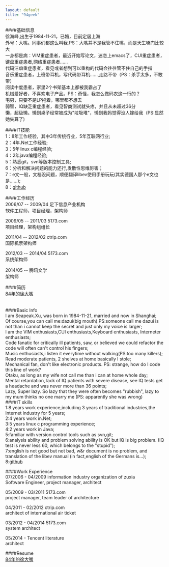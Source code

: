 ```yaml
---
layout: default
title: "94geek"
---
```

####基础信息  
徐海峰,出生于1984-11-21，已婚，目前定居上海  
外号：大嘴。同事们都这么叫我.PS：大嘴并不是我管不住嘴，而是天生嗓门比较大  
一身都是病：VIM重症患者，最近开始写论文，迷恋上emacs了，CUI重症患者，键盘重症患者,网络重症患者......  
代码洁癖重症患者，看见或者想到可以重构的代码会往往管不住自己的手指  
音乐重症患者，上班带耳机，写代码带耳机......,走路不带（PS：杀手太多，不敢带）  
阅读中度患者，家里2个书架基本上都被我霸占了  
机械爱好者，不喜欢电子产品。PS：奇怪，我怎么做码农这一行的？  
宅男，只要不是LP拖着，哪里都不想去  
弱智，IQ缺乏重症患者，看见智商测试就头疼，并且从未超过36分  
懒，超级懒。懒到桌子经常被成为"垃圾堆"，懒到我妈觉得没人嫁给我（PS:显然她失算了)  

####IT技能  
1：8年工作经验，其中3年传统行业，5年互联网行业;  
2：4年.Net工作经验;  
3：5年linux c编程经验;  
4：2年java编程经验;  
5：熟悉git，svn等版本控制工具;  
6：分析和解决问题的能力还行,发散性思维厉害；  
7：e文一般，文档没问题，顺便翻译libev使用手册玩玩(其实德国人那个e文也是......);  
8：<a href="https://github.com/xvhfeng" target="_blank">github</a>  

####工作经历  
2006/07 -- 2009/04 足下信息产业机构  
软件工程师，项目经理，架构师  

2009/05 -- 2011/03 5173.com  
项目经理，架构组组长  

2011/04 -- 2012/02 ctrip.com  
国际机票架构师  

2012/03 -- 2014/04 5173.com  
系统架构师  

2014/05 --         腾讯文学  
架构师  

####简历  
<a href="http://www.94geek.com/resume/index.html" target="_blank">84年的徐大嘴
</a>  
</br>
</br>
####Basic Info  
I am Seapeak.Xu, was born in 1984-11-21, married and now in Shanghai;  
Of course,you can call me:dazui(big mouth).PS:someone call me dazui is not
than  i cannot keep the secret and just only my voice is larger;  
I am the VIM enthusiasts,CUI enthusiasts,Keyboard enthusiasts, Interneter
enthusiasts;  
Code fanatic for critically ill patients, saw, or believed we could refactor
    the code will often can't control his fingers;  
Music enthusiasts,i listen it everytime without walking(PS:too many killers);  
Read moderate patients, 2 shelves at home basically I stole;  
Mechanical fan, don't like electronic products. PS: strange, how do I code this line of work?  
Otaku, as long as my wife not call me than i can at home whole day;  
Mental retardation, lack of IQ patients with severe disease, see IQ tests get
a headache and was never more than 36 points;  
Lazy, Super lazy. So lazy that they were often becomes "rubbish", lazy to my mum thinks no one marry me (PS: apparently she was wrong)  
####IT skills  
1:8 years work experience,including 3 years of traditional industries,the Internet industry for 5 years;  
2:4 years work in.Net;  
3:5 years linux c programming experience;  
4:2 years work in Java;  
5:familiar with version control tools such as svn,git;  
6:analysis ability and problem solving ability is OK but IQ is big problem.
(IQ test is never less 60, which belongs to the "stupid");  
7:english is not good but not bad, w&r document is no problem, and translation
of the libev manual (in fact,english of the Germans is...);  
8:<a href="https://github.com/xvhfeng" target="_blank">github</a>  

####Work Experience  
07/2006 - 04/2009  information industry organization of zuxia  
Software Engineer, project manager, architect  

05/2009 - 03/2011 5173.com  
project manager, team leader of architecture  

04/2011 - 02/2012 ctrip.com  
architect of international air ticket  

03/2012 - 04/2014 5173.com  
system architect  

05/2014 - Tencent literature  
architect  

####Resume  
<a href="http://www.94geek.com/resume/index.html" target="_blank">84年的徐大嘴
</a>


